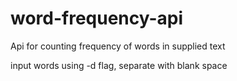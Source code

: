 # word-frequency-api
Api for counting frequency of words in supplied text

input words using -d flag, separate with blank space
